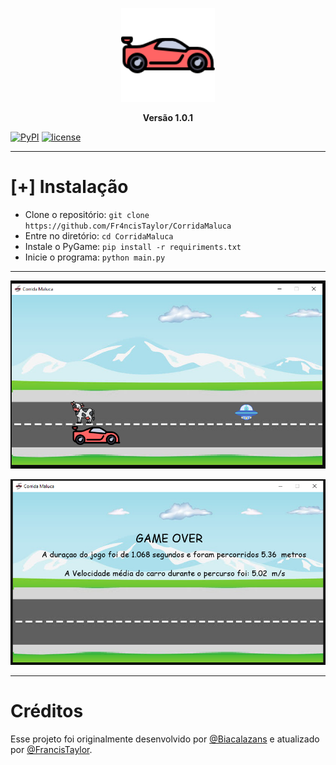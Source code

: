 
<p align="center"><img src="assets/images/player2.png" width='150' height='150' alt="carro"></p>
<p align="center"><strong>Versão 1.0.1</strong></p>

[![PyPI](https://img.shields.io/badge/python-3.9-blue.svg)]()
[![license](https://img.shields.io/github/license/mashape/apistatus.svg)]()
* * *

# [+] Instalação

- Clone o repositório: `git clone https://github.com/Fr4ncisTaylor/CorridaMaluca`
- Entre no diretório: `cd CorridaMaluca`
- Instale o PyGame: `pip install -r requiriments.txt`
- Inicie o programa: `python main.py`

* * *
<p align="center"><img src="assets/images/captura1.png"></p>
<p align="center"><img src="assets/images/captura2.png"></p>

* * *
# Créditos

Esse projeto foi originalmente desenvolvido por [@Biacalazans](https://github.com/biacalazans) e atualizado por [@FrancisTaylor](https://github.com/Fr4ncisTaylor).
